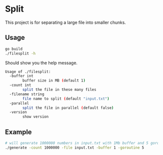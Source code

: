 # Split

This project is for separating a large file into smaller chunks.

## Usage

```bash
go build
./filesplit -h
```

Should show you the help message.

```bash
Usage of ./filesplit:
  -buffer int
        buffer size in MB (default 1)
  -count int
        split the file in these many files
  -filename string
        file name to split (default "input.txt")
  -parallel
        split the file in parallel (default false)
  -version
        show version
```

## Example

```bash
# will generate 1000000 numbers in input.txt with 1Mb buffer and 5 goroutine
./generate -count 1000000 -file input.txt -buffer 1 -goroutine 5
```
